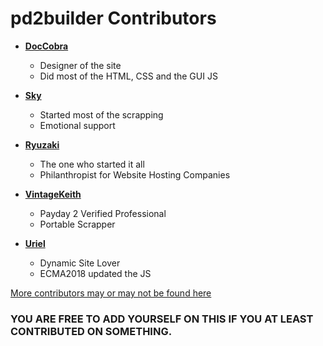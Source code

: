 pd2builder Contributors
============================================

* **[DocCobra](https://github.com/DocCobra)**
  * Designer of the site
  * Did most of the HTML, CSS and the GUI JS
  
* **[Sky](https://github.com/skylarkblue1)**
  * Started most of the scrapping
  * Emotional support

* **[Ryuzaki](https://github.com/Memeyuzaki)**
  * The one who started it all
  * Philanthropist for Website Hosting Companies
  
* **[VintageKeith](https://steamcommunity.com/profiles/76561193751683416)**
  * Payday 2 Verified Professional
  * Portable Scrapper

* **[Uriel](https://github.com/ImUrX)**
  * Dynamic Site Lover
  * ECMA2018 updated the JS
  
[More contributors may or may not be found here](https://github.com/r-paydaybuilds/pd2builder/graphs/contributors)
### YOU ARE FREE TO ADD YOURSELF ON THIS IF YOU AT LEAST CONTRIBUTED ON SOMETHING.
